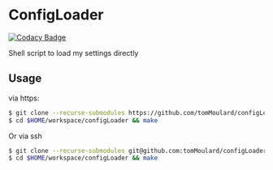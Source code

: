 # ConfigLoader
[![Codacy Badge](https://api.codacy.com/project/badge/Grade/27010672c81b484ebc88abe992f9fe40)](https://www.codacy.com/app/tomMoulard/configLoader?utm_source=github.com&amp;utm_medium=referral&amp;utm_content=tomMoulard/configLoader&amp;utm_campaign=Badge_Grade)

Shell script to load my settings directly

## Usage

via https:
```bash
$ git clone --recurse-submodules https://github.com/tomMoulard/configLoader.git $HOME/workspace/configLoader/
$ cd $HOME/workspace/configLoader && make
```

Or via ssh
```bash
$ git clone --recurse-submodules git@github.com:tomMoulard/configLoader.git $HOME/workspace/configLoader/
$ cd $HOME/workspace/configLoader && make
```
